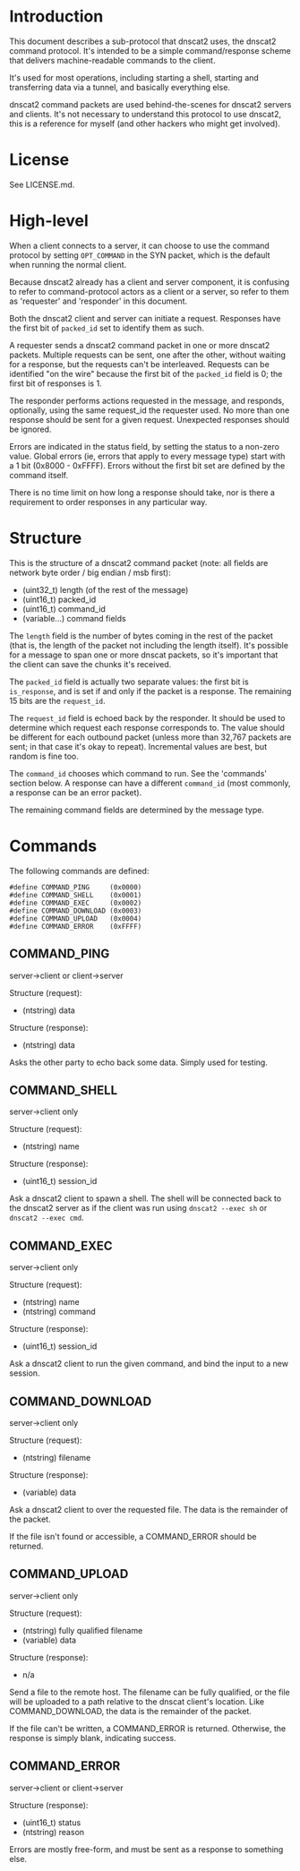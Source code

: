 # Introduction

This document describes a sub-protocol that dnscat2 uses, the dnscat2
command protocol. It's intended to be a simple command/response scheme
that delivers machine-readable commands to the client.

It's used for most operations, including starting a shell, starting and
transferring data via a tunnel, and basically everything else.

dnscat2 command packets are used behind-the-scenes for dnscat2 servers
and clients. It's not necessary to understand this protocol to use
dnscat2, this is a reference for myself (and other hackers who might get
involved).

# License

See LICENSE.md.

# High-level

When a client connects to a server, it can choose to use the command
protocol by setting `OPT_COMMAND` in the SYN packet, which is the
default when running the normal client.

Because dnscat2 already has a client and server component, it is
confusing to refer to command-protocol actors as a client or a server,
so refer to them as 'requester' and 'responder' in this document.

Both the dnscat2 client and server can initiate a request. Responses
have the first bit of `packed_id` set to identify them as such.

A requester sends a dnscat2 command packet in one or more dnscat2
packets. Multiple requests can be sent, one after the other, without
waiting for a response, but the requests can't be interleaved.  Requests
can be identified "on the wire" because the first bit of the `packed_id`
field is 0; the first bit of responses is 1.

The responder performs actions requested in the message, and responds,
optionally, using the same request_id the requester used. No more than
one response should be sent for a given request. Unexpected responses
should be ignored.

Errors are indicated in the status field, by setting the status to a
non-zero value. Global errors (ie, errors that apply to every message
type) start with a 1 bit (0x8000 - 0xFFFF). Errors without the first bit
set are defined by the command itself.

There is no time limit on how long a response should take, nor is there
a requirement to order responses in any particular way.

# Structure

This is the structure of a dnscat2 command packet (note: all fields are
network byte order / big endian / msb first):

- (uint32_t) length (of the rest of the message)
- (uint16_t) packed_id
- (uint16_t) command_id
- (variable...) command fields

The `length` field is the number of bytes coming in the rest of the
packet (that is, the length of the packet not including the length
itself). It's possible for a message to span one or more dnscat packets,
so it's important that the client can save the chunks it's received.

The `packed_id` field is actually two separate values: the first bit is
`is_response`, and is set if and only if the packet is a response. The
remaining 15 bits are the `request_id`.

The `request_id` field is echoed back by the responder. It should be
used to determine which request each response corresponds to. The value
should be different for each outbound packet (unless more than 32,767
packets are sent; in that case it's okay to repeat). Incremental values
are best, but random is fine too.

The `command_id` chooses which command to run. See the 'commands'
section below. A response can have a different `command_id` (most
commonly, a response can be an error packet).

The remaining command fields are determined by the message type.

# Commands

The following commands are defined:

    #define COMMAND_PING     (0x0000)
    #define COMMAND_SHELL    (0x0001)
    #define COMMAND_EXEC     (0x0002)
    #define COMMAND_DOWNLOAD (0x0003)
    #define COMMAND_UPLOAD   (0x0004)
    #define COMMAND_ERROR    (0xFFFF)

## COMMAND_PING

server->client or client->server

Structure (request):
- (ntstring) data

Structure (response):
- (ntstring) data

Asks the other party to echo back some data. Simply used for testing.

## COMMAND_SHELL

server->client only

Structure (request):
- (ntstring) name

Structure (response):
- (uint16_t) session_id

Ask a dnscat2 client to spawn a shell. The shell will be connected back
to the dnscat2 server as if the client was run using `dnscat2 --exec sh`
or `dnscat2 --exec cmd`.

## COMMAND_EXEC

server->client only

Structure (request):
- (ntstring) name
- (ntstring) command

Structure (response):
- (uint16_t) session_id

Ask a dnscat2 client to run the given command, and bind the input to a
new session.

## COMMAND_DOWNLOAD

server->client only

Structure (request):
- (ntstring) filename

Structure (response):
- (variable) data

Ask a dnscat2 client to over the requested file. The data is the
remainder of the packet.

If the file isn't found or accessible, a COMMAND_ERROR should be
returned.

## COMMAND_UPLOAD

server->client only

Structure (request):
- (ntstring) fully qualified filename
- (variable) data

Structure (response):
- n/a

Send a file to the remote host. The filename can be fully qualified, or
the file will be uploaded to a path relative to the dnscat client's
location. Like COMMAND_DOWNLOAD, the data is the remainder of the packet.

If the file can't be written, a COMMAND_ERROR is returned. Otherwise,
the response is simply blank, indicating success.

## COMMAND_ERROR

server->client or client->server

Structure (response):
- (uint16_t) status
- (ntstring) reason

Errors are mostly free-form, and must be sent as a response to something
else.
